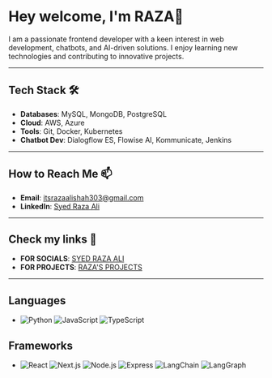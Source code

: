 # Hey welcome, I'm RAZA👋

I am a passionate frontend developer with a keen interest in web development, chatbots, and AI-driven solutions. I enjoy learning new technologies and contributing to innovative projects.

---

##  Tech Stack 🛠️
- **Databases**: MySQL, MongoDB, PostgreSQL
- **Cloud**: AWS, Azure
- **Tools**: Git, Docker, Kubernetes
- **Chatbot Dev**: Dialogflow ES, Flowise AI, Kommunicate, Jenkins


---

##  How to Reach Me 📫
- **Email**: itsrazaalishah303@gmail.com
- **LinkedIn**: [Syed Raza Ali](https://www.linkedin.com/in/syed-raza-ali-346263308/)

---

##  Check my links 🔗
- **FOR SOCIALS**: [SYED RAZA ALI ](https://linktr.ee/syedrazaalii)
- **FOR PROJECTS**: [RAZA'S PROJECTS ](https://linktr.ee/razaprojects)

---

##  Languages 
- ![Python](https://img.shields.io/badge/-Python-blue)  ![JavaScript](https://img.shields.io/badge/-JavaScript-yellow)  ![TypeScript](https://img.shields.io/badge/-TypeScript-blue)

## Frameworks  
- ![React](https://img.shields.io/badge/-React-61DAFB?logo=react&logoColor=white&style=flat)   ![Next.js](https://img.shields.io/badge/-Next.js-000000?logo=next.js&logoColor=white&style=flat)  ![Node.js](https://img.shields.io/badge/-Node.js-339933?logo=node.js&logoColor=white&style=flat)  ![Express](https://img.shields.io/badge/-Express-000000?logo=express&logoColor=white&style=flat)  ![LangChain](https://img.shields.io/badge/-LangChain-blue?style=flat)  ![LangGraph](https://img.shields.io/badge/-LangGraph-orange?style=flat)


